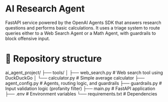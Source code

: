 # AI Research Agent
FastAPI service powered by the OpenAI Agents SDK that answers research questions and performs basic calculations.
It uses a triage system to route queries either to a Web Search Agent or a Math Agent, with guardrails to block offensive input.

# 📂 Repository structure
ai_agent_project/
├── tools/
│   ├── web_search.py       # Web search tool using DuckDuckGo
│   └── calculator.py       # Simple average calculator
├── agent_config.py         # Agents, routing logic, and guardrails
├── guardrails.py           # Input validation logic (profanity filter)
├── main.py                 # FastAPI application
├── .env                    # Environment variables
└── requirements.txt        # Dependencies
